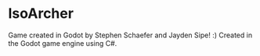 # IsoArcher
 Game created in Godot by Stephen Schaefer and Jayden Sipe! :)
 Created in the Godot game engine using C#.
